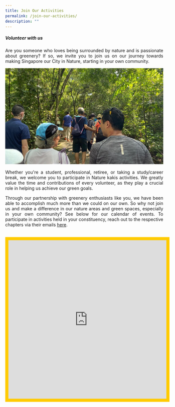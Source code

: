 ```yaml
---
title: Join Our Activities
permalink: /join-our-activities/
description: ""
---
```

<style>
	.responsivecal {
		position:relative;
		height: 0%
		width:50%;
		padding-bottom:100%;
	}
	
	.responsivecal iframe {
		position:absolute;
		height:100%;
		width:100%;
		overflow:scroll;
	}
</style>

<section>
<h5>Volunteer with us</h5>
<p align="justify">Are you someone who loves being surrounded by nature and is passionate about greenery? If so, we invite you to join us on our journey towards making Singapore our City in Nature, starting in your own community.</p>

<img src="/images/DIY%20Nature%20walks/diy%20walk%20100.PNG">	
	
<p align="justify">Whether you're a student, professional, retiree, or taking a study/career break, we welcome you to participate in Nature kakis activities. We greatly value the time and contributions of every volunteer, as they play a crucial role in helping us achieve our green goals.</p>

<p align="justify">Through our partnership with greenery enthusiasts like you, we have been able to accomplish much more than we could on our own. So why not join us and make a difference in our nature areas and green spaces, especially in your own community? See below for our calendar of events. To participate in activities held in your constituency, reach out to the respective chapters via their emails <a href="https://www.nparks.gov.sg/activities/walks-and-tours/going-on-a-diy-walk">here</a>.</p>
<br>
<div class="responsivecal">
	<iframe scrolling="no" frameborder="0" height="100%" width="100%" style="border:solid 10px #FFCB00" src="https://calendar.google.com/calendar/embed?height=600&amp;wkst=2&amp;bgcolor=%23ffcb00&amp;ctz=Asia%2FSingapore&amp;showTitle=0&amp;src=bnBuYXR1cmVrYWtpc0BnbWFpbC5jb20&amp;src=ZW4tZ2Iuc2luZ2Fwb3JlI2hvbGlkYXlAZ3JvdXAudi5jYWxlbmRhci5nb29nbGUuY29t&amp;color=%23039BE5&amp;color=%230B8043"></iframe>
</div>
</section>